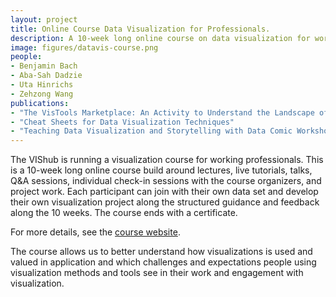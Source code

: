 ```yaml
---
layout: project
title: Online Course Data Visualization for Professionals.
description: A 10-week long online course on data visualization for working professionals. The course is build around lectures, live tutorials, talks, Q&A sessions, individual check-in sessions with the course organizers, and project work. Each participant can join with their own data set and develop their own visualization project along the structured guidance and feedback along the 10 weeks.
image: figures/datavis-course.png
people:
- Benjamin Bach
- Aba-Sah Dadzie
- Uta Hinrichs
- Zehzong Wang
publications: 
- "The VisTools Marketplace: An Activity to Understand the Landscape of Visualisation Tools"
- "Cheat Sheets for Data Visualization Techniques"
- "Teaching Data Visualization and Storytelling with Data Comic Workshops"
---
```


The VIShub is running a visualization course for working professionals. This is a 10-week long online course build around lectures, live tutorials, talks, Q&A sessions, individual check-in sessions with the course organizers, and project work.  Each participant can join with their own data set and develop their own visualization project along the structured guidance and feedback along the 10 weeks. The course ends with a certificate. 

For more details, see the [course website](https://datavis-online.github.io/).

The course allows us to better understand how visualizations is used and valued in application and which challenges and expectations people using visualization methods and tools see in their work and engagement with visualization.

